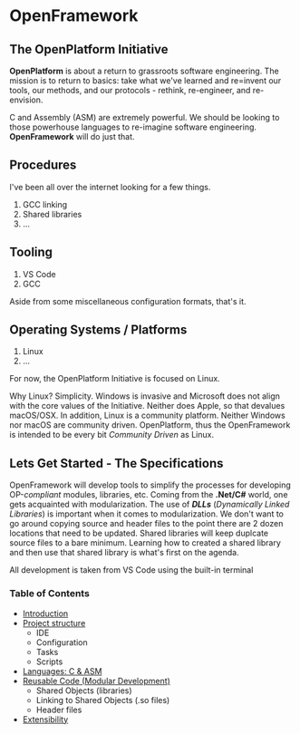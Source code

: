 # OpenFramework
## The OpenPlatform Initiative

**OpenPlatform** is about a return to grassroots software engineering. The mission is to return to basics: take what we've learned and re=invent our tools, our methods, and our protocols - rethink, re-engineer, and re-envision.

C and Assembly (ASM) are extremely powerful. We should be looking to those powerhouse languages to re-imagine software engineering. **OpenFramework** will do just that.

## Procedures
I've been all over the internet looking for a few things.

1. GCC linking
2. Shared libraries
3. ...

## Tooling
1. VS Code
2. GCC

Aside from some miscellaneous configuration formats, that's it.

## Operating Systems / Platforms
1. Linux
2. ...

For now, the OpenPlatform Initiative is focused on Linux.

Why Linux? Simplicity. Windows is invasive and Microsoft does not align with the core values of the Initiative. Neither does Apple, so that devalues macOS/OSX. In addition, Linux is a community platform. Neither Windows nor macOS are community driven. OpenPlatform, thus the OpenFramework is intended to be every bit *Community Driven* as Linux.

## Lets Get Started - The Specifications
OpenFramework will develop tools to simplify the processes for developing OP-*compliant* modules, libraries, etc. Coming from the **.Net/C#** world, one gets acquainted with modularization. The use of ***DLLs*** (*Dynamically Linked Libraries*) is important when it comes to modularization. We don't want to go around copying source and header files to the point there are 2 dozen locations that need to be updated. Shared libraries will keep duplcate source files to a bare minimum. Learning how to created a shared library and then use that shared library is what's first on the agenda.

All development is taken from VS Code using the built-in terminal

### Table of Contents
- [Introduction](wiki/intro.md)
- [Project structure](wiki/proj_structure.md)
  - IDE
  - Configuration
  - Tasks
  - Scripts
- [Languages: C & ASM](wiki/languages.md)
- [Reusable Code (Modular Development)](wiki/reusable_code.md)
  - Shared Objects (libraries)
  - Linking to Shared Objects (.so files)
  - Header files
- [Extensibility](wiki/extensibility.md)

